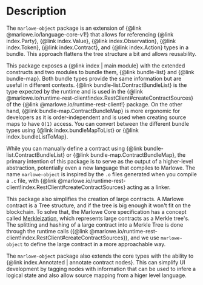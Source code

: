 # Description

The `marlowe-object` package is an extension of {@link @marlowe.io/language-core-v1!} that allows for referencing {@link index.Party}, {@link index.Value}, {@link index.Observation}, {@link index.Token}, {@link index.Contract}, and {@link index.Action} types in a bundle. This approach flattens the tree structure a bit and allows reusability.

This package exposes a {@link index | main module} with the extended constructs and two modules to bundle them, {@link bundle-list} and {@link bundle-map}. Both bundle types provide the same information but are useful in different contexts. {@link bundle-list.ContractBundleList} is the type expected by the runtime and is used in the {@link @marlowe.io/runtime-rest-client!index.RestClient#createContractSources} of the {@link @marlowe.io/runtime-rest-client!} package. On the other hand, {@link bundle-map.ContractBundleMap} is more ergonomic for developers as it is order-independent and is used when creating source maps to have `O(1)` access. You can convert between the different bundle types using {@link index.bundleMapToList} or {@link index.bundleListToMap}.

While you can manually define a contract using {@link bundle-list.ContractBundleList} or {@link bundle-map.ContractBundleMap}, the primary intention of this package is to serve as the output of a higher-level abstraction, potentially even a new language that compiles to Marlowe. The name `marlowe-object` is inspired by the `.o` files generated when you compile a `.c` file, with  {@link @marlowe.io/runtime-rest-client!index.RestClient#createContractSources} acting as a linker.

This package also simplifies the creation of large contracts. A Marlowe contract is a Tree structure, and if the tree is big enough it won't fit on the blockchain. To solve that, the Marlowe Core specification has a concept called [Merkleization](https://docs.marlowe.iohk.io/docs/platform-and-architecture/large-contracts), which represents large contracts as a Merkle tree's. The splitting and hashing of a large contract into a Merkle Tree is done through the runtime calls ({@link @marlowe.io/runtime-rest-client!index.RestClient#createContractSources}), and we use `marlowe-object` to define the large contract in a more approachable way.

The `marlowe-object` package also extends the core types with the ability to {@link index.Annotated | annotate contract nodes}. This can simplify UI development by tagging nodes with information that can be used to infere a logical state and also allow source mapping from a higer level language.
